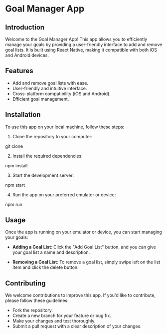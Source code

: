 # Goal Manager App

## Introduction
Welcome to the Goal Manager App! This app allows you to efficiently manage your goals by providing a user-friendly interface to add and remove goal lists. It is built using React Native, making it compatible with both iOS and Android devices.

## Features
- Add and remove goal lists with ease.
- User-friendly and intuitive interface.
- Cross-platform compatibility (iOS and Android).
- Efficient goal management.

## Installation
To use this app on your local machine, follow these steps:

1. Clone the repository to your computer:

git clone <repository-url>

2. Install the required dependencies:

npm install


3. Start the development server:

npm start

4. Run the app on your preferred emulator or device:

npm run <platform>


## Usage
Once the app is running on your emulator or device, you can start managing your goals:

- **Adding a Goal List**: Click the "Add Goal List" button, and you can give your goal list a name and description.

- **Removing a Goal List**: To remove a goal list, simply swipe left on the list item and click the delete button.



## Contributing
We welcome contributions to improve this app. If you'd like to contribute, please follow these guidelines:
- Fork the repository.
- Create a new branch for your feature or bug fix.
- Make your changes and test thoroughly.
- Submit a pull request with a clear description of your changes.

